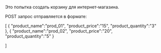 Это попытка создать корзину для интернет-магазина.

POST запрос отправляется в формате:

[
    {
        "product_name":"prod_01",
        "product_price":"15",
        "product_quantity":"3"
    },
    {
        "product_name":"prod_02",
        "product_price":"20",
        "product_quantity":"5"
    }

]